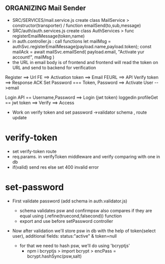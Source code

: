 ## ORGANIZING Mail Sender
- SRC/SERVICES/mail.service.js create class MailService > constructor(transporter) / function emailSend(to,sub,message)
- SRC/auth/auth.services.js  create class AuthServices > func registerEmailMessage(token,name)
- in auth.controller.js : call functions
     let mailMsg = authSvc.registerEmailMessage(payload.name,payload.token);
     const mailAck = await mailSvc.emailSend(
                payload.email,
                "Activate yur account!",
                mailMsg
              )
- the URL in email body is of frontend and frontend will read the token on URL and send to backend for verification

Register ==> Url FE ==> Activation token ==> Email
  FEURL ==> API Verify token ==> Response ACK
    Set Password === Token, Password ==> Activate User -->email

Login API == Username,Password ==> Login (jwt token)
 loggedin profileGet == jwt token ==> Verify ==> Access

- Work on verify token and set password ->validator schema , route update
        

# verify-token 
- set verify-token route 
- req.params.<key> in verifyToken middleware and verify comparing with one in db
- if(valid) send res else set 400 invalid error

# set-password 
- First validate password (add schema in auth.validator.js)
  - schema validates psw and confirmpsw also compares if they are equal using (.refine(truecond,falsecond)) function
  - export and use before setPassword controller

- Now after validation we'll store psw in db with the help of token(select user),
   additional    fields: status:"active" & token=null
  - for that we need to hash psw, we'll do using 'bcryptjs'
    - npm i bcryptjs > import bcrypt > encPass = bcrypt.hashSync(psw,salt)
 